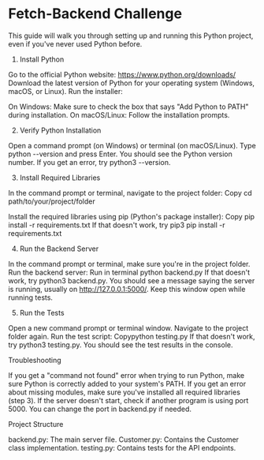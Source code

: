 # Fetch-Backend Challenge
This guide will walk you through setting up and running this Python project, even if you've never used Python before.
1. Install Python

Go to the official Python website: https://www.python.org/downloads/
Download the latest version of Python for your operating system (Windows, macOS, or Linux).
Run the installer:

On Windows: Make sure to check the box that says "Add Python to PATH" during installation.
On macOS/Linux: Follow the installation prompts.



2. Verify Python Installation

Open a command prompt (on Windows) or terminal (on macOS/Linux).
Type python --version and press Enter.
You should see the Python version number. If you get an error, try python3 --version.

3. Install Required Libraries

In the command prompt or terminal, navigate to the project folder:
Copy cd path/to/your/project/folder

Install the required libraries using pip (Python's package installer):
Copy pip install -r requirements.txt
If that doesn't work, try pip3 pip install -r requirements.txt

4. Run the Backend Server

In the command prompt or terminal, make sure you're in the project folder.
Run the backend server:
Run in terminal  python backend.py
If that doesn't work, try python3 backend.py.
You should see a message saying the server is running, usually on http://127.0.0.1:5000/.
Keep this window open while running tests.

5. Run the Tests

Open a new command prompt or terminal window.
Navigate to the project folder again.
Run the test script:
Copypython testing.py
If that doesn't work, try python3 testing.py.
You should see the test results in the console.

Troubleshooting

If you get a "command not found" error when trying to run Python, make sure Python is correctly added to your system's PATH.
If you get an error about missing modules, make sure you've installed all required libraries (step 3).
If the server doesn't start, check if another program is using port 5000. You can change the port in backend.py if needed.

Project Structure

backend.py: The main server file.
Customer.py: Contains the Customer class implementation.
testing.py: Contains tests for the API endpoints.

